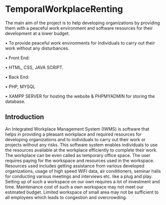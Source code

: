 # TemporalWorkplaceRenting
The main aim of the project is to help developing organizations by providing them with a peaceful work environment and software resources for their development at a lower budget.  

• To provide peaceful work environments for individuals to carry out their work without any disturbances. 

• Front End: 

• HTML, CSS, JAVA SCRIPT. 

• Back End: 

• PHP, MYSQL 

• XAMPP SERVER for hosting the website & PHPMYADMIN for storing the database. 

## Introduction
An Integrated Workplace Management System (IWMS) is software that helps in providing a pleasant 
workplace and required resources for developing organizations and to individuals to carry out their 
work or projects without any risks. This software system enables individuals to use the resources available at the workplace efficiently 
to complete their work. The workplace can be even called as temporary office space. 
The user requires paying for the workspace and resources used in the workspace. Resources used 
includes getting assistance from various developed organizations, usage of high speed WIFI data, air 
conditioners, seminar halls for conducting various meetings and interviews etc. like a plug and play. Setting up of such a workspace on our own requires a lot of investment and time. Maintenance cost of such a own workspace may not meet our estimated budget. Limited workspace of small area may not be sufficient to all employees which leads to congestion 
and overcrowding.
